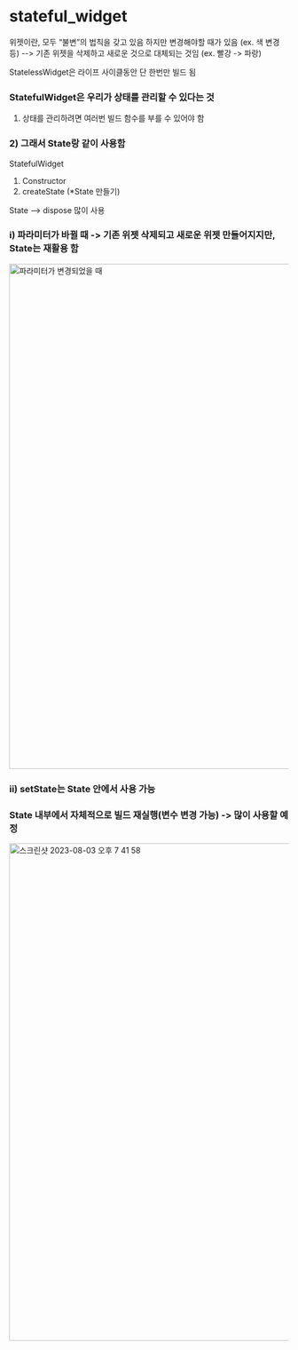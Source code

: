 # stateful_widget

위젯이란, 모두 “불변”의 법칙을 갖고 있음
하지만 변경해야할 때가 있음 (ex. 색 변경 등)
--> 기존 위젯을 삭제하고 새로운 것으로 대체되는 것임 (ex. 빨강 -> 파랑)

StatelessWidget은 라이프 사이클동안 단 한번만 빌드 됨

### StatefulWidget은 우리가 상태를 관리할 수 있다는 것
1) 상태를 관리하려면 여러번 빌드 함수를 부를 수 있어야 함
### 2) 그래서 State랑 같이 사용함


StatefulWidget
1) Constructor
2) createState (*State 만들기)

State —> dispose 많이 사용

### i) 파라미터가 바뀔 때 -> 기존 위젯 삭제되고 새로운 위젯 만들어지지만, State는 재활용 함
<img width="910" alt="파라미터가 변경되었을 때" src="https://github.com/leejihyeon240/FlutterStudy/assets/59243729/64e1e77f-939f-4ecd-be54-b82e4abd206a">

### ii) setState는 State 안에서 사용 가능
### State 내부에서 자체적으로 빌드 재실행(변수 변경 가능) -> 많이 사용할 예정
<img width="896" alt="스크린샷 2023-08-03 오후 7 41 58" src="https://github.com/leejihyeon240/FlutterStudy/assets/59243729/e4081130-9893-45e5-a970-c1efecc90dfd">
